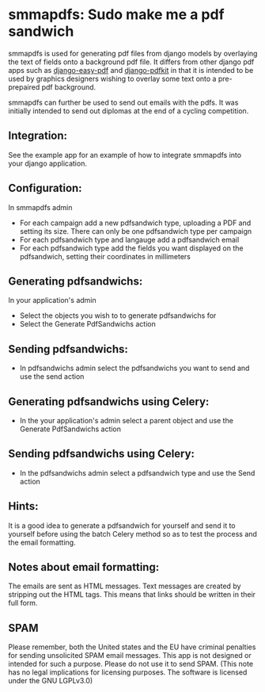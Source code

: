 smmapdfs: Sudo make me a pdf sandwich
=====================================

smmapdfs is used for generating pdf files from django models by overlaying the text of fields onto a background pdf file. It differs from other django pdf apps such as [django-easy-pdf](https://django-easy-pdf.readthedocs.io/en/v0.2.0-dev1/) and [django-pdfkit](https://github.com/alexhayes/django-pdfkit) in that it is intended to be used by graphics designers wishing to overlay some text onto a pre-prepaired pdf background.

smmapdfs can further be used to send out emails with the pdfs. It was initially intended to send out diplomas at the end of a cycling competition.

Integration:
------------

See the example app for an example of how to integrate smmapdfs into your django application.

Configuration:
--------------

In smmapdfs admin
- For each campaign add a new pdfsandwich type, uploading a PDF and setting its size. There can only be one pdfsandwich type per campaign
- For each pdfsandwich type and langauge add a pdfsandwich email
- For each pdfsandwich type add the fields you want displayed on the pdfsandwich, setting their coordinates in millimeters

Generating pdfsandwichs:
--------------------

In your application's admin
- Select the objects you wish to to generate pdfsandwichs for
- Select the Generate PdfSandwichs action

Sending pdfsandwichs:
-----------------

- In pdfsandwichs admin select the pdfsandwichs you want to send and use the send action

Generating pdfsandwichs using Celery:
---------------------------------

- In the your application's admin select a parent object and use the Generate PdfSandwichs action

Sending pdfsandwichs using Celery:
------------------------------

- In the pdfsandwichs admin select a pdfsandwich type and use the Send action


Hints:
------

It is a good idea to generate a pdfsandwich for yourself and send it to yourself before using the batch Celery method so as to test the process and the email formatting.

Notes about email formatting:
-----------------------------

The emails are sent as HTML messages. Text messages are created by stripping out the HTML tags. This means that links should be written in their full form.

SPAM
----

Please remember, both the United states and the EU have criminal penalties for sending unsolicited SPAM email messages. This app is not designed or intended for such a purpose. Please do not use it to send SPAM. (This note has no legal implications for licensing purposes. The software is licensed under the GNU LGPLv3.0)
